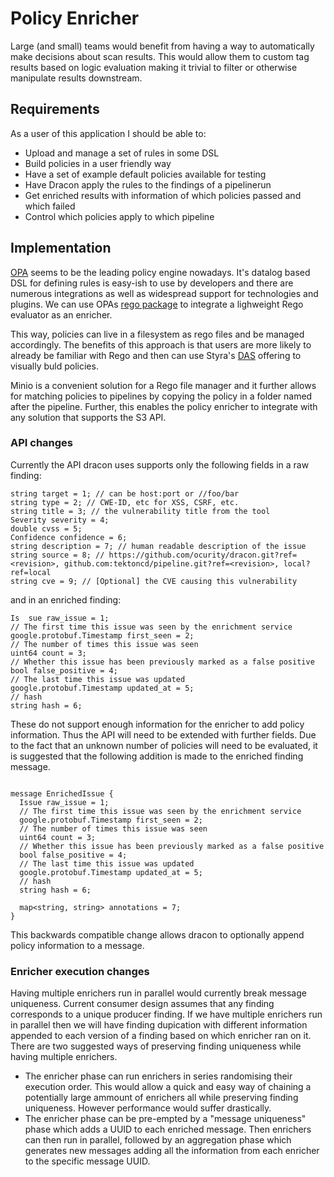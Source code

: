 # Policy Enricher

Large (and small) teams would benefit from having a way to automatically make decisions about scan results.
This would allow them to custom tag results based on logic evaluation making it trivial to filter or otherwise manipulate results downstream.

## Requirements 
As a user of this application I should be able to:
* Upload and manage a set of rules in some DSL
* Build policies in a user friendly way
* Have a set of example default policies available for testing
* Have Dracon apply the rules to the findings of a pipelinerun
* Get enriched results with information of which policies passed and which failed
* Control which policies apply to which pipeline

## Implementation

[OPA](https://www.openpolicyagent.org/) seems to be the leading policy engine nowadays. It's datalog based DSL for defining rules is easy-ish to use by developers and there are numerous integrations as well as widespread support for technologies and plugins.
We can use OPAs [rego package](https://pkg.go.dev/github.com/open-policy-agent/opa/rego) to integrate a lighweight Rego evaluator as an enricher.

This way, policies can live in a filesystem as rego files and be managed accordingly.
The benefits of this approach is that users are more likely to already be familiar with Rego and then can use Styra's [DAS](https://www.styra.com/press/styra-introduces-rego-policy-builder/) offering to visually buld policies.

Minio is a convenient solution for a Rego file manager and it further allows for matching policies to pipelines by copying the policy in a folder named after the pipeline. Further, this enables the policy enricher to integrate with any solution that supports the S3 API.

### API changes

Currently the API dracon uses supports only the following fields in a raw finding:
```
string target = 1; // can be host:port or //foo/bar
string type = 2; // CWE-ID, etc for XSS, CSRF, etc.
string title = 3; // the vulnerability title from the tool
Severity severity = 4;
double cvss = 5;
Confidence confidence = 6;
string description = 7; // human readable description of the issue
string source = 8; // https://github.com/ocurity/dracon.git?ref=<revision>, github.com:tektoncd/pipeline.git?ref=<revision>, local?ref=local
string cve = 9; // [Optional] the CVE causing this vulnerability
```

and in an enriched finding:
```
Is  sue raw_issue = 1;
// The first time this issue was seen by the enrichment service
google.protobuf.Timestamp first_seen = 2;
// The number of times this issue was seen
uint64 count = 3;
// Whether this issue has been previously marked as a false positive
bool false_positive = 4;
// The last time this issue was updated
google.protobuf.Timestamp updated_at = 5;
// hash
string hash = 6;
```

These do not support enough information for the enricher to add policy information.
Thus the API will need to be extended with further fields. Due to the fact that an unknown number of policies will need to be evaluated, it is suggested that the following addition is made to the enriched finding message.

```

message EnrichedIssue {
  Issue raw_issue = 1;
  // The first time this issue was seen by the enrichment service
  google.protobuf.Timestamp first_seen = 2;
  // The number of times this issue was seen
  uint64 count = 3;
  // Whether this issue has been previously marked as a false positive
  bool false_positive = 4;
  // The last time this issue was updated
  google.protobuf.Timestamp updated_at = 5;
  // hash
  string hash = 6;

  map<string, string> annotations = 7;
}

```
This backwards compatible change allows dracon to optionally append policy information to a message.


### Enricher execution changes

Having multiple enrichers run in parallel would currently break message uniqueness.
Current consumer design assumes that any finding corresponds to a unique producer finding.
If we have multiple enrichers run in parallel then we will have finding dupication with different information appended to each version of a finding based on which enricher ran on it.
There are two suggested ways of preserving finding uniqueness while having multiple enrichers.

* The enricher phase can run enrichers in series randomising their execution order. 
This would allow a quick and easy way of chaining a potentially large ammount of enrichers all while preserving finding uniqueness.
However performance would suffer drastically.
* The enricher phase can be pre-empted by a "message uniqueness" phase which adds a UUID to each enriched message.
Then enrichers can then run in parallel, followed by an aggregation phase which generates new messages adding all the information from each enricher to the specific message UUID.